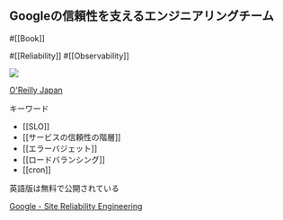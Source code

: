 ## Googleの信頼性を支えるエンジニアリングチーム

#[[Book]]

#[[Reliability]] #[[Observability]]

![](https://www.oreilly.co.jp/books/images/picture_large978-4-87311-791-1.jpeg)

[O'Reilly Japan](https://www.oreilly.co.jp/books/9784873117911/)

キーワード
- [[SLO]]
- [[サービスの信頼性の階層]]
- [[エラーバジェット]]
- [[ロードバランシング]]
- [[cron]]

英語版は無料で公開されている

[Google - Site Reliability Engineering](https://sre.google/sre-book/table-of-contents/)